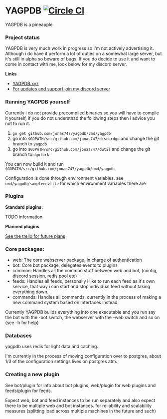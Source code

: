 YAGPDB  [![Circle CI](https://circleci.com/gh/jonas747/yagpdb.svg?style=svg)](https://circleci.com/gh/jonas747/yagpdb) 
================
    

YAGPDB is a pineapple

### Project status

YAGPDB is very much work in progress so I'm not actively advertising it. Although i do have it perform a lot of duties on a somewhat large server, but it's still in alpha so beware of bugs. If you do decide to use it and want to come in contact with me, look below for my discord server.

**Links**
 - [YAGPDB.xyz](http://yagpdb.xyz)
 - [For updates and support join my discord server](https://discord.gg/Cj6kCba)

### Running YAGPDB yourself

Currently i do not provide precompiled binaries so you will have to compile it yourself, if you do not understnad the following steps then i advice you not to run it.

1. `go get github.com/jonas747/yagpdb/cmd/yagpdb`
2. go into `$GOPATH/src/github.com/jonas747/discordgo` and change the git branch to `yagpdb`
2. go into `$GOPATH/src/github.com/jonas747/dutil` and change the git branch to `dgofork`

You can now build it and run `$GOPATH/src/github.com/jonas747/yagpdb/cmd/yagpdb`

Configuration is done through environment variables. see `cmd/yagpdb/sampleenvfile` for which environment variables there are


### Plugins

**Standard plugins:**

TODO information

**Planned plugins**

[See the trello for future plans](https://trello.com/b/kH5U2aSL/yagpdb)

### Core packages:

- web: The core webserver package, in charge of authentication
- bot: Core bot package, delegates events to plugins
- common: Handles all the common stuff between web and bot, (config, discord session, redis pool etc)
- feeds: Handles all feeds, personally i like to run each feed as it's own service, that way i can start and stop individual feed without taking everything down.
- commands: Handles all commands, currently in the process of making a new command system based on interfaces instead.

Currently YAGPDB builds everything into one executable and you run say the bot with the -bot switch, the webserver with the -web switch and so on (see -h for help)

### Databases

yagpdb uses redis for light data and caching.

I'm currently in the process of moving configuration over to postgres, about 1/3 of the configuration settings lives on postgres atm.

### Creating a new plugin

See bot/plugin for info about bot plugins, web/plugin for web plugins and feeds/plugin for feeds.

Expect web, bot and feed instances to be run separately and also expect there to be multiple web and bot instances. for reliability and scalability measures (splitting load across multiple machines in the future and such)